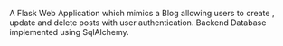 A Flask Web Application which mimics a Blog allowing users to create , update and delete posts with user authentication. 
Backend Database implemented using SqlAlchemy.
